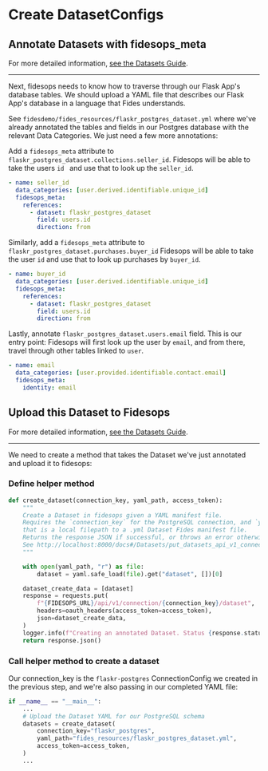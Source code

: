 # Create DatasetConfigs

## Annotate Datasets with fidesops_meta

For more detailed information, [see the Datasets Guide](../guides/datasets.md).

---

Next, fidesops needs to know how to traverse through our Flask App's database tables. 
We should upload a YAML file that describes our Flask App's database in a language that Fides understands.

See `fidesdemo/fides_resources/flaskr_postgres_dataset.yml` where we've already annotated the tables and fields in our Postgres
database with the relevant Data Categories.  We just need a few more annotations:

Add a `fidesops_meta` attribute to `flaskr_postgres_dataset.collections.seller_id`.  Fidesops will be able to take the users `id `
and use that to look up the `seller_id`.

```yaml
- name: seller_id 
  data_categories: [user.derived.identifiable.unique_id]
  fidesops_meta:
    references:
      - dataset: flaskr_postgres_dataset
        field: users.id
        direction: from
```

Similarly, add a `fidesops_meta` attribute to `flaskr_postgres_dataset.purchases.buyer_id`  Fidesops will be able
to take the user `id` and use that to look up purchases by `buyer_id`.

```yaml
- name: buyer_id
  data_categories: [user.derived.identifiable.unique_id]
  fidesops_meta:
    references:
      - dataset: flaskr_postgres_dataset
        field: users.id
        direction: from
```

Lastly, annotate `flaskr_postgres_dataset.users.email` field.   This is our entry point: Fidesops will first look up
the user by `email`, and from there, travel through other tables linked to `user`. 

```yaml
- name: email
  data_categories: [user.provided.identifiable.contact.email]
  fidesops_meta:
    identity: email
```

## Upload this Dataset to Fidesops

For more detailed information, [see the Datasets Guide](../guides/datasets.md).

---
We need to create a method that takes the Dataset we've just annotated and upload it to fidesops:

### Define helper method
```python
def create_dataset(connection_key, yaml_path, access_token):
    """
    Create a Dataset in fidesops given a YAML manifest file.
    Requires the `connection_key` for the PostgreSQL connection, and `yaml_path`
    that is a local filepath to a .yml Dataset Fides manifest file.
    Returns the response JSON if successful, or throws an error otherwise.
    See http://localhost:8000/docs#/Datasets/put_datasets_api_v1_connection__connection_key__dataset_put
    """

    with open(yaml_path, "r") as file:
        dataset = yaml.safe_load(file).get("dataset", [])[0]

    dataset_create_data = [dataset]
    response = requests.put(
        f"{FIDESOPS_URL}/api/v1/connection/{connection_key}/dataset",
        headers=oauth_headers(access_token=access_token),
        json=dataset_create_data,
    )
    logger.info(f"Creating an annotated Dataset. Status {response.status_code}")
    return response.json()
```

### Call helper method to create a dataset

Our connection_key is the `flaskr-postgres` ConnectionConfig we created in the previous step,
and we're also passing in our completed YAML file:

```python
if __name__ == "__main__":
    ...
    # Upload the Dataset YAML for our PostgreSQL schema
    datasets = create_dataset(
        connection_key="flaskr_postgres",
        yaml_path="fides_resources/flaskr_postgres_dataset.yml",
        access_token=access_token,
    )
    ...
```

